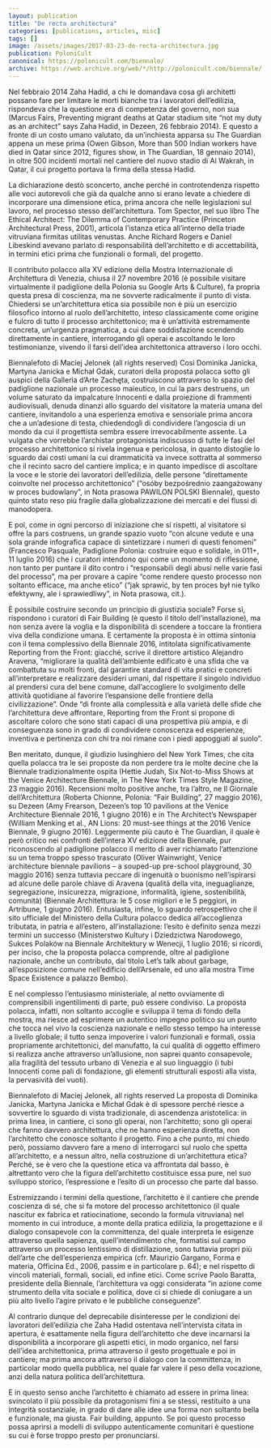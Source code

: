 ```yaml
---
layout: publication
title: "De recta architectura"
categories: [publications, articles, misc]
tags: []
image: /assets/images/2017-03-23-de-recta-architectura.jpg
publication: PoloniCult
canonical: https://polonicult.com/biennale/
archive: https://web.archive.org/web/*/http://polonicult.com/biennale/
---
```


Nel febbraio 2014 Zaha Hadid, a chi le domandava cosa gli architetti possano fare per limitare le morti bianche tra i lavoratori dell’edilizia, rispondeva che la questione era di competenza del governo, non sua (Marcus Fairs, Preventing migrant deaths at Qatar stadium site “not my duty as an architect” says Zaha Hadid, in Dezeen, 26 febbraio 2014). E questo a fronte di un costo umano valutato, da un’inchiesta apparsa su The Guardian appena un mese prima (Owen Gibson, More than 500 Indian workers have died in Qatar since 2012, figures show, in The Guardian, 18 gennaio 2014), in oltre 500 incidenti mortali nel cantiere del nuovo stadio di Al Wakrah, in Qatar, il cui progetto portava la firma della stessa Hadid.

La dichiarazione destò sconcerto, anche perché in controtendenza rispetto alle voci autorevoli che già da qualche anno si erano levate a chiedere di incorporare una dimensione etica, prima ancora che nelle legislazioni sul lavoro, nel processo stesso dell’architettura. Tom Spector, nel suo libro The Ethical Architect: The Dilemma of Contemporary Practice (Princeton Architectural Press, 2001), articola l’istanza etica all’interno della triade vitruviana firmitas utilitas venustas. Anche Richard Rogers e Daniel Libeskind avevano parlato di responsabilità dell’architetto e di accettabilità, in termini etici prima che funzionali o formali, del progetto.

Il contributo polacco alla XV edizione della Mostra Internazionale di Architettura di Venezia, chiusa il 27 novembre 2016 (è possibile visitare virtualmente il padiglione della Polonia su Google Arts & Culture), fa propria questa presa di coscienza, ma ne sovverte radicalmente il punto di vista. Chiedersi se un’architettura etica sia possibile non è più un esercizio filosofico intorno al ruolo dell’architetto, inteso classicamente come origine e fulcro di tutto il processo architettonico; ma è un’attività estremamente concreta, un’urgenza pragmatica, a cui dare soddisfazione scendendo direttamente in cantiere, interrogando gli operai e ascoltando le loro testimonianze, vivendo il farsi dell’idea architettonica attraverso i loro occhi.

Biennalefoto di Maciej Jelonek (all rights reserved)
Così Dominika Janicka, Martyna Janicka e Michał Gdak, curatori della proposta polacca sotto gli auspici della Galleria d’Arte Zachęta, costruiscono attraverso lo spazio del padiglione nazionale un processo maieutico, in cui la pars destruens, un volume saturato da impalcature Innocenti e dalla proiezione di frammenti audiovisuali, denuda dinanzi allo sguardo del visitatore la materia umana del cantiere, invitandolo a una esperienza emotiva e sensoriale prima ancora che a un’adesione di testa, chiedendogli di condividere l’angoscia di un mondo da cui il progettista sembra essere irrevocabilmente assente. La vulgata che vorrebbe l’archistar protagonista indiscusso di tutte le fasi del processo architettonico si rivela ingenua e pericolosa, in quanto distoglie lo sguardo dai costi umani la cui drammaticità va invece sottratta al sommerso che il recinto sacro del cantiere implica; e in quanto impedisce di ascoltare la voce e le storie dei lavoratori dell’edilizia, delle persone “direttamente coinvolte nel processo architettonico” (“osóby bezpośrednio zaangażowany w proces budowlany”, in Nota prasowa PAWILON POLSKI Biennale), questo quinto stato reso più fragile dalla globalizzazione dei mercati e dei flussi di manodopera.

E poi, come in ogni percorso di iniziazione che si rispetti, al visitatore si offre la pars costruens, un grande spazio vuoto “con alcune vedute e una sola grande infografica capace di sintetizzare i numeri di questi fenomeni” (Francesco Pasquale, Padiglione Polonia: costruire equo e solidale, in 011+, 11 luglio 2016) che i curatori intendono qui come un momento di riflessione, non tanto per puntare il dito contro i “responsabili degli abusi nelle varie fasi del processo”, ma per provare a capire “come rendere questo processo non soltanto efficace, ma anche etico” (“jak sprawić, by ten proces był nie tylko efektywny, ale i sprawiedliwy”, in Nota prasowa, cit.).

È possibile costruire secondo un principio di giustizia sociale? Forse sì, rispondono i curatori di Fair Building (è questo il titolo dell’installazione), ma non senza avere la voglia e la disponibilità di scendere a toccare la frontiera viva della condizione umana. E certamente la proposta è in ottima sintonia con il tema complessivo della Biennale 2016, intitolata significativamente Reporting from the Front: giacché, scrive il direttore artistico Alejandro Aravena, “migliorare la qualità dell’ambiente edificato è una sfida che va combattuta su molti fronti, dal garantire standard di vita pratici e concreti all’interpretare e realizzare desideri umani, dal rispettare il singolo individuo al prendersi cura del bene comune, dall’accogliere lo svolgimento delle attività quotidiane al favorire l’espansione delle frontiere della civilizzazione”. Onde “di fronte alla complessità e alla varietà delle sfide che l’architettura deve affrontare, Reporting from the Front si propone di ascoltare coloro che sono stati capaci di una prospettiva più ampia, e di conseguenza sono in grado di condividere conoscenza ed esperienze, inventiva e pertinenza con chi tra noi rimane con i piedi appoggiati al suolo”.

Ben meritato, dunque, il giudizio lusinghiero del New York Times, che cita quella polacca tra le sei proposte da non perdere tra le molte decine che la Biennale tradizionalmente ospita (Hettie Judah, Six Not-to-Miss Shows at the Venice Architecture Biennale, in The New York Times Style Magazine, 23 maggio 2016). Recensioni molto positive anche, tra l’altro, ne Il Giornale dell’Architettura (Roberta Chionne, Polonia: “Fair Building”, 27 maggio 2016), su Dezeen (Amy Frearson, Dezeen’s top 10 pavilions at the Venice Architecture Biennale 2016, 1 giugno 2016) e in The Architect’s Newspaper (William Menking et al., AN Lions: 20 must-see things at the 2016 Venice Biennale, 9 giugno 2016). Leggermente più cauto è The Guardian, il quale è però critico nei confronti dell’intera XV edizione della Biennale, pur riconoscendo al padiglione polacco il merito di aver richiamato l’attenzione su un tema troppo spesso trascurato (Oliver Wainwright, Venice architecture biennale pavilions – a souped-up pre-school playground, 30 maggio 2016) senza tuttavia peccare di ingenuità o buonismo nell’ispirarsi ad alcune delle parole chiave di Aravena (qualità della vita, ineguaglianze, segregazione, insicurezza, migrazione, informalità, igiene, sostenibilità, comunità) (Biennale Architettura: le 5 cose migliori e le 5 peggiori, in Artribune, 1 giugno 2016). Entusiasta, infine, lo sguardo retrospettivo che il sito ufficiale del Ministero della Cultura polacco dedica all’accoglienza tributata, in patria e all’estero, all’installazione: l’esito è definito senza mezzi termini un successo (Ministerstwo Kultury i Dziedzictwa Narodowego, Sukces Polaków na Biennale Architektury w Wenecji, 1 luglio 2016; si ricordi, per inciso, che la proposta polacca comprende, oltre al padiglione nazionale, anche un contributo, dal titolo Let’s talk about garbage, all’esposizione comune nell’edificio dell’Arsenale, ed uno alla mostra Time Space Existence a palazzo Bembo).

E nel complesso l’entusiasmo ministeriale, al netto ovviamente di comprensibili ingentilimenti di parte, può essere condiviso. La proposta polacca, infatti, non soltanto accoglie e sviluppa il tema di fondo della mostra, ma riesce ad esprimere un autentico impegno politico su un punto che tocca nel vivo la coscienza nazionale e nello stesso tempo ha interesse a livello globale; il tutto senza impoverire i valori funzionali e formali, ossia propriamente architettonici, del manufatto, la cui qualità di oggetto effimero si realizza anche attraverso un’allusione, non saprei quanto consapevole, alla fragilità del tessuto urbano di Venezia e al suo linguaggio (i tubi Innocenti come pali di fondazione, gli elementi strutturali esposti alla vista, la pervasività dei vuoti).

Biennalefoto di Maciej Jelonek, all rights reserved
La proposta di Dominika Janicka, Martyna Janicka e Michał Gdak è di spessore perché riesce a sovvertire lo sguardo di vista tradizionale, di ascendenza aristotelica: in prima linea, in cantiere, ci sono gli operai, non l’architetto; sono gli operai che fanno davvero architettura, che ne hanno esperienza diretta, non l’architetto che conosce soltanto il progetto. Fino a che punto, mi chiedo però, possiamo davvero fare a meno di interrogarci sul ruolo che spetta all’architetto, e a nessun altro, nella costruzione di un’architettura etica? Perché, se è vero che la questione etica va affrontata dal basso, è altrettanto vero che la figura dell’architetto costituisce essa pure, nel suo sviluppo storico, l’espressione e l’esito di un processo che parte dal basso.

Estremizzando i termini della questione, l’architetto è il cantiere che prende coscienza di sé, che si fa motore del processo architettonico (il quale nascitur ex fabrica et ratiocinatione, secondo la formula vitruviana) nel momento in cui introduce, a monte della pratica edilizia, la progettazione e il dialogo consapevole con la committenza, del quale interpreta le esigenze attraverso quella sapienza, quell’intendimento che, formatisi sul campo attraverso un processo lentissimo di distillazione, sono tuttavia propri più dell’arte che dell’esperienza empirica (cfr. Maurizio Gargano, Forma e materia, Officina Ed., 2006, passim e in particolare p. 64); e nel rispetto di vincoli materiali, formali, sociali, ed infine etici. Come scrive Paolo Baratta, presidente della Biennale, l’architettura va oggi considerata “in azione come strumento della vita sociale e politica, dove ci si chiede di coniugare a un più alto livello l’agire privato e le pubbliche conseguenze”.

Al contrario dunque del deprecabile disinteresse per le condizioni dei lavoratori dell’edilizia che Zaha Hadid ostentava nell’intervista citata in apertura, è esattamente nella figura dell’architetto che deve incarnarsi la disponibilità a incorporare gli aspetti etici, in modo organico, nel farsi dell’idea architettonica, prima attraverso il gesto progettuale e poi in cantiere; ma prima ancora attraverso il dialogo con la committenza, in particolar modo quella pubblica, nel quale far valere il peso della vocazione, anzi della natura politica dell’architettura.

E in questo senso anche l’architetto è chiamato ad essere in prima linea: svincolato il più possibile da protagonismi fini a se stessi, restituito a una integrità sostanziale, in grado di dare alle idee una forma non soltanto bella e funzionale, ma giusta. Fair building, appunto. Se poi questo processo possa aprirsi a modelli di sviluppo autenticamente comunitari è questione su cui è forse troppo presto per pronunciarsi.

